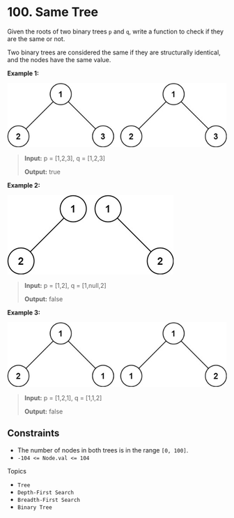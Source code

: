 # 100. Same Tree

Given the roots of two binary trees `p` and `q`, write a function to check if they are the same or not.

Two binary trees are considered the same if they are structurally identical, and the nodes have the same value.

**Example 1:**

![ex1](img/100_same_tree_ex1.jpg)

> **Input:** p = \[1,2,3\], q = \[1,2,3\]
>
> **Output:** true

**Example 2:**

![ex2](img/100_same_tree_ex2.jpg)

> **Input:** p = \[1,2\], q = \[1,null,2\]
>
> **Output:** false

**Example 3:**

![ex3](img/100_same_tree_ex3.jpg)

> **Input:** p = \[1,2,1\], q = \[1,1,2\]
>
> **Output:** false

## Constraints

* The number of nodes in both trees is in the range `[0, 100]`.
* `-104 <= Node.val <= 104`

Topics

* `Tree`
* `Depth-First Search`
* `Breadth-First Search`
* `Binary Tree`
